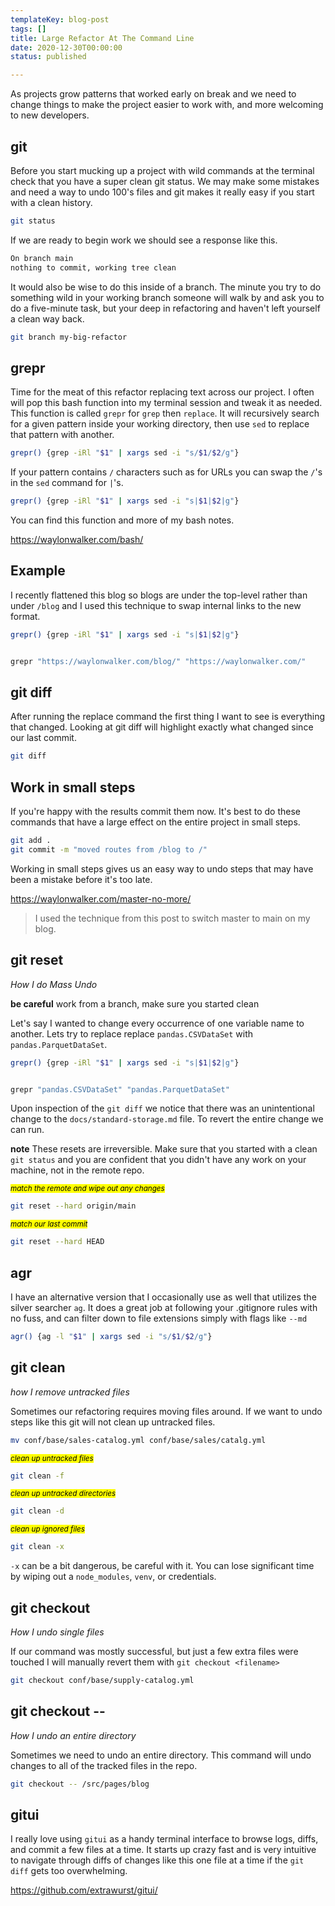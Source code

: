 ```yaml
---
templateKey: blog-post
tags: []
title: Large Refactor At The Command Line
date: 2020-12-30T00:00:00
status: published

---
```



As projects grow patterns that worked early on break and we need to change things to make the project easier to work with, and more welcoming to new developers.

## git

Before you start mucking up a project with wild commands at the terminal check that you have a super clean git status. We may make some mistakes and need a way to undo 100's files and git makes it really easy if you start with a clean history.

```bash
git status
```

If we are ready to begin work we should see a response like this.

``` bash
On branch main
nothing to commit, working tree clean
```

It would also be wise to do this inside of a branch.  The minute you try to do something wild in your working branch someone will walk by and ask you to do a five-minute task, but your deep in refactoring and haven't left yourself a clean way back.

``` bash
git branch my-big-refactor
```

## grepr

Time for the meat of this refactor replacing text across our project.  I often will pop this bash function into my terminal session and tweak it as needed. This function is called `grepr` for `grep` then `replace`.  It will recursively search for a given pattern inside your working directory, then use `sed` to replace that pattern with another.

``` bash
grepr() {grep -iRl "$1" | xargs sed -i "s/$1/$2/g"}
```

If your pattern contains `/` characters such as for URLs you can swap the `/`'s in the `sed` command for `|`'s.

``` bash
grepr() {grep -iRl "$1" | xargs sed -i "s|$1|$2|g"}
```

You can find this function and more of my bash notes.

https://waylonwalker.com/bash/


## Example

I recently flattened this blog so blogs are under the top-level rather than under `/blog` and I used this technique to swap internal links to the new format.

``` bash
grepr() {grep -iRl "$1" | xargs sed -i "s|$1|$2|g"}


grepr "https://waylonwalker.com/blog/" "https://waylonwalker.com/"
```

## git diff

After running the replace command the first thing I want to see is everything that changed.  Looking at git diff will highlight exactly what changed since our last commit.

``` bash
git diff
```

## Work in small steps

If you're happy with the results commit them now.  It's best to do these commands that have a large effect on the entire project in small steps.

``` bash
git add .
git commit -m "moved routes from /blog to /"
```

Working in small steps gives us an easy way to undo steps that may have been a mistake before it's too late.

https://waylonwalker.com/master-no-more/


> I used the technique from this post to switch master to main on my blog.

## git reset
_How I do Mass Undo_

**be careful** work from a branch, make sure you started clean

Let's say I wanted to change every occurrence of one variable name to another.
Lets try to replace replace `pandas.CSVDataSet` with `pandas.ParquetDataSet`.

``` bash
grepr() {grep -iRl "$1" | xargs sed -i "s|$1|$2|g"}


grepr "pandas.CSVDataSet" "pandas.ParquetDataSet"
```

Upon inspection of the `git diff` we notice that there was an unintentional change to the `docs/standard-storage.md` file. To revert the entire change we can run.

**note** These resets are irreversible.  Make sure that you started with a clean `git status` and you are confident that you didn't have any work on your machine, not in the remote repo.

_<small><mark>match the remote and wipe out any changes</mark></small>_
``` bash
git reset --hard origin/main
```

_<small><mark>match our last commit</mark></small>_
``` bash
git reset --hard HEAD
```

## agr

I have an alternative version that I occasionally use as well that utilizes the silver searcher `ag`.  It does a great job at following your .gitignore rules with no fuss, and can filter down to file extensions simply with flags like `--md`

```bash
agr() {ag -l "$1" | xargs sed -i "s/$1/$2/g"}
```

## git clean
_how I remove untracked files_

Sometimes our refactoring requires moving files around. If we want to undo steps like this git will not clean up untracked files.

``` bash
mv conf/base/sales-catalog.yml conf/base/sales/catalg.yml
```

_<small><mark>clean up untracked files</mark></small>_
``` bash
git clean -f
```

_<small><mark>clean up untracked directories</mark></small>_
``` bash
git clean -d
```


_<small><mark>clean up ignored files</mark></small>_
``` bash
git clean -x
```

`-x` can be a bit dangerous, be careful with it.  You can lose significant time by wiping out a `node_modules`, `venv`, or credentials.

## git  checkout
_How I undo single files_

If our command was mostly successful, but just a few extra files were touched I will manually revert them with `git checkout <filename>`

``` bash
git checkout conf/base/supply-catalog.yml
```

## git checkout --
_How I undo an entire directory_

Sometimes we need to undo an entire directory.  This command will undo changes
to all of the tracked files in the repo.

``` bash
git checkout -- /src/pages/blog
```

## gitui

I really love using `gitui` as a handy terminal interface to browse logs, diffs, and commit a few files at a time.  It starts up crazy fast and is very intuitive to navigate through diffs of changes like this one file at a time if the `git diff` gets too overwhelming.

https://github.com/extrawurst/gitui/

